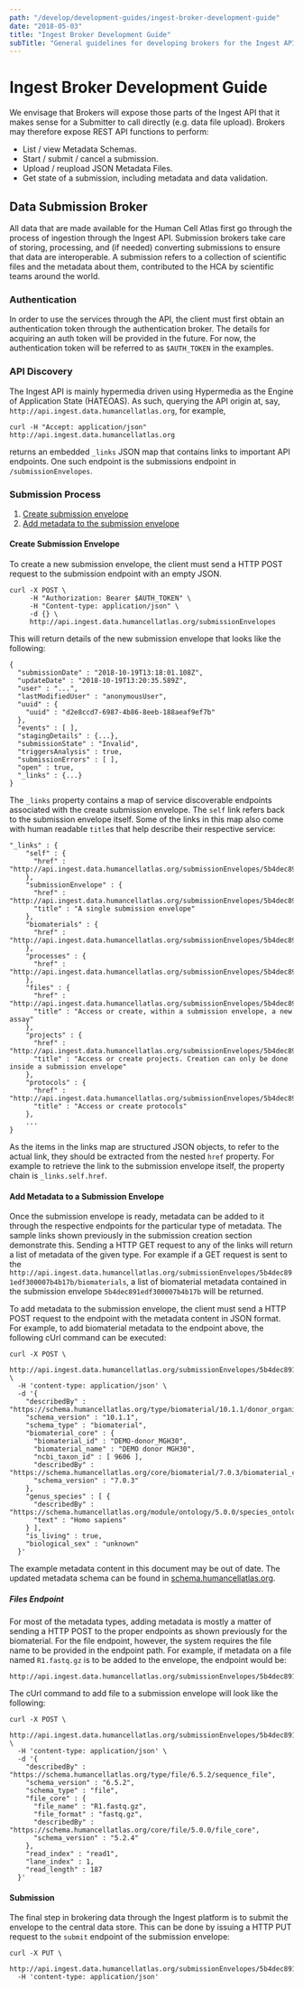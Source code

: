 ```yaml
---
path: "/develop/development-guides/ingest-broker-development-guide"
date: "2018-05-03"
title: "Ingest Broker Development Guide"
subTitle: "General guidelines for developing brokers for the Ingest API."
---
```


# Ingest Broker Development Guide

We envisage that Brokers will expose those parts of the Ingest API that it makes sense for a Submitter to call directly (e.g. data file upload). Brokers may therefore expose REST API functions to perform:

* List / view Metadata Schemas.
* Start / submit / cancel a submission.
* Upload / reupload JSON Metadata Files.
* Get state of a submission, including metadata and data validation.

## Data Submission Broker

All data that are made available for the Human Cell Atlas first go through the process of ingestion through the Ingest API. Submission brokers take care of storing, processing, and (if needed) converting submissions to ensure that data are interoperable. A submission refers to a collection of scientific files and the metadata about them, contributed to the HCA by scientific teams around the world.

### Authentication

In order to use the services through the API, the client must first obtain an authentication token through the authentication broker. The details for acquiring an auth token will be provided in the future. For now, the authentication token will be referred to as `$AUTH_TOKEN` in the examples.


### API Discovery

The Ingest API is mainly hypermedia driven using Hypermedia as the Engine of Application State (HATEOAS). As such, querying the API origin at, say, `http://api.ingest.data.humancellatlas.org`, for example,

    curl -H "Accept: application/json" http://api.ingest.data.humancellatlas.org

returns an embedded `_links` JSON map that contains links to important API endpoints. One such endpoint is the submissions endpoint in `/submissionEnvelopes`.

### Submission Process

1. [Create submission envelope](#step1)
1. [Add metadata to the submission envelope](#step2)

#### <a name="step1"></a>Create Submission Envelope

To create a new submission envelope, the client must send a HTTP POST request to the submission endpoint with an empty JSON.

```
curl -X POST \
     -H "Authorization: Bearer $AUTH_TOKEN" \
     -H "Content-type: application/json" \
     -d {} \
     http://api.ingest.data.humancellatlas.org/submissionEnvelopes
```

This will return details of the new submission envelope that looks like the following:

```
{
  "submissionDate" : "2018-10-19T13:18:01.108Z",
  "updateDate" : "2018-10-19T13:20:35.589Z",
  "user" : "...",
  "lastModifiedUser" : "anonymousUser",
  "uuid" : {
    "uuid" : "d2e8ccd7-6987-4b86-8eeb-188aeaf9ef7b"
  },
  "events" : [ ],
  "stagingDetails" : {...},
  "submissionState" : "Invalid",
  "triggersAnalysis" : true,
  "submissionErrors" : [ ],
  "open" : true,
  "_links" : {...}
}
```

The `_links` property contains a map of service discoverable endpoints associated with the create submission envelope. The `self` link refers back to the submission envelope itself. Some of the links in this map also come with human readable `title`s that help describe their respective service:

```
"_links" : {
    "self" : {
      "href" : "http://api.ingest.data.humancellatlas.org/submissionEnvelopes/5b4dec891edf300007b4b17b"
    },
    "submissionEnvelope" : {
      "href" : "http://api.ingest.data.humancellatlas.org/submissionEnvelopes/5b4dec891edf300007b4b17b",
      "title" : "A single submission envelope"
    },
    "biomaterials" : {
      "href" : "http://api.ingest.data.humancellatlas.org/submissionEnvelopes/5b4dec891edf300007b4b17b/biomaterials"
    },
    "processes" : {
      "href" : "http://api.ingest.data.humancellatlas.org/submissionEnvelopes/5b4dec891edf300007b4b17b/processes"
    },
    "files" : {
      "href" : "http://api.ingest.data.humancellatlas.org/submissionEnvelopes/5b4dec891edf300007b4b17b/files",
      "title" : "Access or create, within a submission envelope, a new assay"
    },
    "projects" : {
      "href" : "http://api.ingest.data.humancellatlas.org/submissionEnvelopes/5b4dec891edf300007b4b17b/projects",
      "title" : "Access or create projects. Creation can only be done inside a submission envelope"
    },
    "protocols" : {
      "href" : "http://api.ingest.data.humancellatlas.org/submissionEnvelopes/5b4dec891edf300007b4b17b/protocols",
      "title" : "Access or create protocols"
    },
	...
}
```

As the items in the links map are structured JSON objects, to refer to the actual link, they should be extracted from the nested `href` property. For example to retrieve the link to the submission envelope itself, the property chain is `_links.self.href`.

#### <a name="step2"></a>Add Metadata to a Submission Envelope

Once the submission envelope is ready, metadata can be added to it through the respective endpoints for the particular type of metadata. The sample links shown previously in the submission creation section demonstrate this. Sending a HTTP GET request to any of the links will return a list of metadata of the given type. For example if a GET request is sent to the `http://api.ingest.data.humancellatlas.org/submissionEnvelopes/5b4dec891edf300007b4b17b/biomaterials`, a list of biomaterial metadata contained in the submission envelope `5b4dec891edf300007b4b17b` will be returned.

To add metadata to the submission envelope, the client must send a HTTP POST request to the endpoint with the metadata content in JSON format. For example, to add biomaterial metadata to the endpoint above, the following cUrl command can be executed:

```
curl -X POST \
  http://api.ingest.data.humancellatlas.org/submissionEnvelopes/5b4dec891edf300007b4b17b/biomaterials \
  -H 'content-type: application/json' \
  -d '{
    "describedBy" : "https://schema.humancellatlas.org/type/biomaterial/10.1.1/donor_organism",
    "schema_version" : "10.1.1",
    "schema_type" : "biomaterial",
    "biomaterial_core" : {
      "biomaterial_id" : "DEMO-donor_MGH30",
      "biomaterial_name" : "DEMO donor MGH30",
      "ncbi_taxon_id" : [ 9606 ],
      "describedBy" : "https://schema.humancellatlas.org/core/biomaterial/7.0.3/biomaterial_core",
      "schema_version" : "7.0.3"
    },
    "genus_species" : [ {
      "describedBy" : "https://schema.humancellatlas.org/module/ontology/5.0.0/species_ontology",
      "text" : "Homo sapiens"
    } ],
    "is_living" : true,
    "biological_sex" : "unknown"
  }'
```

The example metadata content in this document may be out of date. The updated metadata schema can be found in [schema.humancellatlas.org](https://schema.humancellatlas.org/~).

##### Files Endpoint

For most of the metadata types, adding metadata is mostly a matter of sending a HTTP POST to the proper endpoints as shown previously for the biomaterial. For the file endpoint, however, the system requires the file name to be provided in the endpoint path. For example, if metadata on a file named `R1.fastq.gz` is to be added to the envelope, the endpoint would be:

    http://api.ingest.data.humancellatlas.org/submissionEnvelopes/5b4dec891edf300007b4b17b/files/R1.fastq.gz


The cUrl command to add file to a submission envelope will look like the following:

```
curl -X POST \
  http://api.ingest.data.humancellatlas.org/submissionEnvelopes/5b4dec891edf300007b4b17b/files/R1.fastq.gz \
  -H 'content-type: application/json' \
  -d '{
    "describedBy" : "https://schema.humancellatlas.org/type/file/6.5.2/sequence_file",
    "schema_version" : "6.5.2",
    "schema_type" : "file",
    "file_core" : {
      "file_name" : "R1.fastq.gz",
      "file_format" : "fastq.gz",
      "describedBy" : "https://schema.humancellatlas.org/core/file/5.0.0/file_core",
      "schema_version" : "5.2.4"
    },
    "read_index" : "read1",
    "lane_index" : 1,
    "read_length" : 187
  }'
```

#### <a name="step3"></a> Submission

The final step in brokering data through the Ingest platform is to submit the envelope to the central data store. This can be done by issuing a HTTP PUT request to the `submit` endpoint of the submission envelope:

```
curl -X PUT \
  http://api.ingest.data.humancellatlas.org/submissionEnvelopes/5b4dec891edf300007b4b17b/submit
  -H 'content-type: application/json'
```
